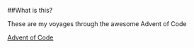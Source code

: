 ##What is this?

These are my voyages through the awesome Advent of Code

[Advent of Code](https://adventofcode.com/)
